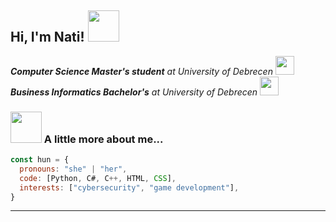 <h2> Hi, I'm Nati! <img src="https://media.giphy.com/media/mGcNjsfWAjY5AEZNw6/giphy.gif" width="50"></h2>
<p><em><b>Computer Science Master's student</b> at University of Debrecen <img src="https://media.giphy.com/media/WUlplcMpOCEmTGBtBW/giphy.gif" width="30"></br><b>Business Informatics Bachelor's</b> at University of Debrecen <img src="https://media.giphy.com/media/fYSnHlufseco8Fh93Z/giphy.gif" width="30">
</em></p>

### <img src="https://media.giphy.com/media/VgCDAzcKvsR6OM0uWg/giphy.gif" width="50"> A little more about me...  

```javascript
const hun = {
  pronouns: "she" | "her",
  code: [Python, C#, C++, HTML, CSS],
  interests: ["cybersecurity", "game development"],
}
```
---
